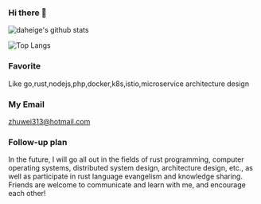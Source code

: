 ### Hi there 👋

![daheige's github stats](https://github-readme-stats.vercel.app/api?username=daheige&count_private=true&show_icons=true&theme=vue)

![Top Langs](https://github-readme-stats.vercel.app/api/top-langs/?username=daheige&theme=vue)

### Favorite

  Like go,rust,nodejs,php,docker,k8s,istio,microservice architecture design
### My Email
  
  zhuwei313@hotmail.com

### Follow-up plan
In the future, I will go all out in the fields of rust programming, computer operating systems, distributed system design, architecture design, etc., as well as participate in rust language evangelism and knowledge sharing. Friends are welcome to communicate and learn with me, and encourage each other!

